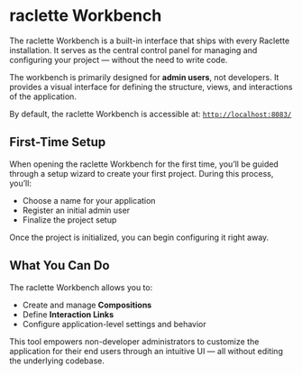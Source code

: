 # raclette Workbench

The raclette Workbench is a built-in interface that ships with every Raclette installation. It serves as the central control panel for managing and configuring your project — without the need to write code.

The workbench is primarily designed for **admin users**, not developers. It provides a visual interface for defining the structure, views, and interactions of the application.

By default, the raclette Workbench is accessible at: [`http://localhost:8083/`](http://localhost:8083/)

## First-Time Setup

When opening the raclette Workbench for the first time, you’ll be guided through a setup wizard to create your first project. During this process, you’ll:

- Choose a name for your application
- Register an initial admin user
- Finalize the project setup

Once the project is initialized, you can begin configuring it right away.

## What You Can Do

The raclette Workbench allows you to:

- Create and manage **Compositions**
- Define **Interaction Links**
- Configure application-level settings and behavior

This tool empowers non-developer administrators to customize the application for their end users through an intuitive UI — all without editing the underlying codebase.
